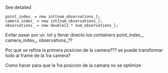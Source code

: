 See detailed 

    point_index_ = new int[num_observations_];
    camera_index_ = new int[num_observations_];
    observations_ = new double[2 * num_observations_];


Evitar pasar por un .txt 
y llenar directo los containers  point_index_, camera_index_, observations_??

Por que se refina la primera posicion de la camera???
se puede transformar todo al frame de la 1ra camera?

Como hacer para que la 1ra posicion de la camara no se optimize